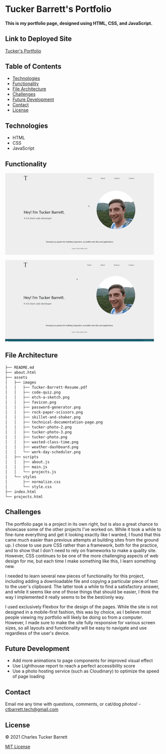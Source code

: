 # Tucker Barrett's Portfolio

#### This is my portfolio page, designed using HTML, CSS, and JavaScript.

## Link to Deployed Site

[Tucker's Portfolio](https://grinninbarrett.github.io/porfolio-page)

## Table of Contents
  * [Technologies](#technologies)
  * [Functionality](#functionality)
  * [File Architecture](#file-architecture)
  * [Challenges](#challenges)
  * [Future Development](#future-development)
  * [Contact](#contact)
  * [License](#license)


## Technologies
* HTML
* CSS 
* JavaScript


## Functionality
![home-page-demo](./assets/images/home.gif)

![about/projects-demo](assets/images/about-projects.gif)


## File Architecture
```
├── README.md
├── about.html
├── assets
│   ├── images
│   │   ├── Tucker-Barrett-Resume.pdf
│   │   ├── code-quiz.png
│   │   ├── etch-a-sketch.png
│   │   ├── favicon.png
│   │   ├── password-generator.png
│   │   ├── rock-paper-scissors.png
│   │   ├── skillet-and-shaker.png
│   │   ├── technical-documentation-page.png
│   │   ├── tucker-photo-2.png
│   │   ├── tucker-photo-3.png
│   │   ├── tucker-photo.png
│   │   ├── wasted-class-time.png
│   │   ├── weather-dashboard.png
│   │   └── work-day-scheduler.png
│   ├── scripts
│   │   ├── about.js
│   │   ├── main.js
│   │   └── projects.js
│   └── styles
│       ├── normalize.css
│       └── style.css
├── index.html
└── projects.html
```

## Challenges
The portfolio page is a project in its own right, but is also a great chance to showcase some of the other projects I've worked on. While it took a while to fine-tune everything and get it looking exactly like I wanted, I found that this came much easier than previous attempts at building sites from the ground up. I chose to use pure CSS rather than a framework, both for the practice, and to show that I don't need to rely on frameworks to make a quality site. However, CSS continues to be one of the more challenging aspects of web design for me, but each time I make something like this, I learn something new. 

I needed to learn several new pieces of functionality for this project, including adding a downloadable file and copying a particular piece of text to the user's clipboard. The latter took a while to find a satisfactory answer, and while it seems like one of those things that should be easier, I think the way I implemented it really seems to be the best/only way. 

I used exclusively Flexbox for the design of the pages. While the site is not designed in a mobile-first fashion, this was by choice, as I believe most people viewing my portfolio will likely be doing so from a computer. However, I made sure to make the site fully responsive for various screen sizes, so all layouts and functionality will be easy to navigate and use regardless of the user's device.


## Future Development
* Add more animations to page components for improved visual effect
* Use Lighthouse report to reach a perfect accessibility score
* Use a photo hosting service (such as Cloudinary) to optimize the speed of page loading


## Contact
Email me any time with questions, comments, or cat/dog photos! - ctbarrett.tech@gmail.com


## License
&copy; 2021 Charles Tucker Barrett

[MIT License](https://opensource.org/licenses/MIT)